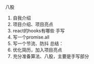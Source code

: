 八股
1. 自我介绍
2. 项目介绍、项目亮点
3. react的hooks有哪些
手写
1. 写一个promise.all
2. 写一个节流、防抖
总结：
1. 优化简历，加入项目亮点
2. 充分准备算法、八股，主要是手写部分